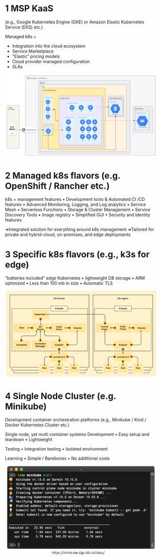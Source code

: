 
# 1 MSP KaaS

(e.g., Google Kubernetes Engine (GKE) or Amazon Elastic Kubernetes Service (EKS) etc.)

Managed k8s +
- Integration into the cloud ecosystem
- Service Marketplace
- “Elastic” pricing models
- Cloud provider managed configuration
- SLAs

![](image/Pasted%20image%2020250104112801.png)



# 2 Managed k8s flavors (e.g. OpenShift / Rancher etc.)

k8s + management features
• Development tools & Automated CI /CD features
• Advanced Monitoring, Logging, and Log analytics
• Service Mesh
• Serverless Functions
• Storage & Cluster Management
• Service Discovery Tools
• Image registry
• Simplified GUI
• Security and Identity features

➔Integrated solution for everything around k8s management
➔Tailored for private and hybrid-cloud, on-premises, and edge deployments


# 3 Specific k8s flavors (e.g., k3s for edge)

“batteries included” edge Kubernetes
• lightweight DB storage
• ARM optimized
• Less than 100 mb in size
• Automatic TLS

![](image/Pasted%20image%2020250104113004.png)



# 4 Single Node Cluster (e.g. Minikube)

Development container orchestration platforms
(e.g., Minikube / Kind / Docker Kubernetes Cluster etc.)

Single node, yet multi container systems
Development
• Easy setup and teardown
• Lightweight

Testing
• Integration testing
• Isolated environment

Learning
• Simple / Barebones
• No additional costs


![](image/Pasted%20image%2020250104113150.png)

